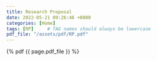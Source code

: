 ```yaml
---
title: Research Proposal
date: 2022-05-21 09:26:46 +0800
categories: [Home]
tags: [RP]     # TAG names should always be lowercase
pdf_file: "/assets/pdf/RP.pdf"
---
```




{% pdf {{ page.pdf_file }} %}

